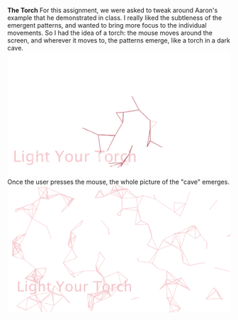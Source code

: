 **The Torch**
For this assignment, we were asked to tweak around Aaron's example that he demonstrated in class. 
I really liked the subtleness of the emergent patterns, and wanted to bring more focus to the individual movements.
So I had the idea of a torch: the mouse moves around the screen, and wherever it moves to, the patterns emerge, like a torch in a dark cave.
![](1.jpg)
Once the user presses the mouse, the whole picture of the "cave" emerges.
![](2.jpg)
